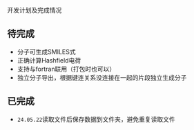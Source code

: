 开发计划及完成情况

## 待完成

- 分子可生成SMILES式
- 正确计算Hashfield电荷
- 支持与fortran联用（打包时也可以）
- 独立分子导出，根据键连关系没连接在一起的片段独立生成分子

## 已完成
- `24.05.22`读取文件后保存数据到文件夹，避免重复读取文件